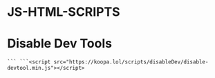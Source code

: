 # JS-HTML-SCRIPTS


# Disable Dev Tools
``` <script disable-devtool-auto src="https://koopa.lol/scripts/disableDev/disable-devtool.min.js.html"></script>
``` ```<script src="https://koopa.lol/scripts/disableDev/disable-devtool.min.js"></script>
```
